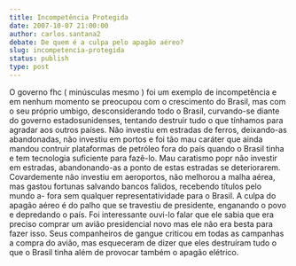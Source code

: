 ```yaml
---
title: Incompetência Protegida
date: 2007-10-07 21:00:00
author: carlos.santana2
debate: De quem é a culpa pelo apagão aéreo?
slug: incompetencia-protegida
status: publish 
type: post
---
```


O governo fhc ( minúsculas mesmo ) foi um exemplo de incompetência e em nenhum momento se preocupou com o crescimento do Brasil, mas com o seu próprio umbigo, desconsiderando todo o Brasil, curvando-se diante do governo estadosunidenses, tentando destruir tudo o que tínhamos para agradar aos outros países. Não investiu em estradas de ferros, deixando-as abandonadas, não investiu em portos e foi tão mau caráter que ainda mandou contruir plataformas de petróleo fora do país quando o Brasil tinha e tem tecnologia suficiente para fazê-lo. Mau caratismo popr não investir em estradas, abandonando-as a ponto de estas estradas se deteriorarem. Covardemente não investiu em aeroportos, não melhorou a malha aérea, mas gastou fortunas salvando bancos falidos, recebendo títulos pelo mundo a- fora sem qualquer representatividade para o Brasil. A culpa do apagão aéreo é do palho que se travestiu de presidente, enganando o povo e depredando o país. Foi interessante ouvi-lo falar que ele sabia que era preciso comprar um avião presidencial novo mas ele não era besta para fazer isso. Seus companheiros de gangue criticou em todas as campanhas a compra do avião, mas esqueceram de dizer que eles destruíram tudo o que o Brasil tinha além de provocar também o apagão elétrico.
